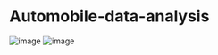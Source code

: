 # Automobile-data-analysis
![image](https://github.com/user-attachments/assets/d0faee90-1e69-4477-a13a-ec1969239cb5)
![image](https://github.com/user-attachments/assets/bae51c0b-246a-4267-8af3-d66b74b38b23)
